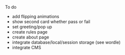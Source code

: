 To do

- add flipping animations 
- show second card whether pass or fail
- set greeting/pop up 
- create rules page
- create about page 
- integrate database/local/session storage (see wordle)
- integrate CMS
